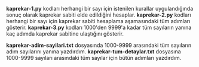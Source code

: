 **kaprekar-1.py** kodları herhangi bir sayı için istenilen kurallar uygulandığında sonuç olarak kaprekar sabiti elde edildiğini hesaplar.
**kaprekar-2.py** kodları herhangi bir sayı için kaprekar sabiti hesaplama aşamasındaki tüm adımları gösterir.
**kaprekar-3.py** kodları 1000'den 9999'a kadar tüm sayıların yanına kaç adımda kaprekar sabitine ulaştığını gösterir.

**kaprekar-adim-sayilari.txt** dosyasında 1000-9999 arasındaki tüm sayıların adım sayılarını yanına yazdırdım.
**kaprekar-tum-detaylar.txt** dosyasına 1000-9999 sayıları arasındaki tüm sayılar için bütün adımları yazdırdım.

